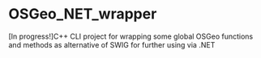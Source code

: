 # OSGeo_NET_wrapper
[In progress!]C++ CLI project for wrapping some global OSGeo functions and methods as alternative of SWIG for further using via .NET
